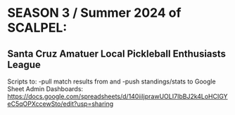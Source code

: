 # SEASON 3 / Summer 2024 of SCALPEL:
## Santa Cruz Amatuer Local Pickleball Enthusiasts League

Scripts to:
 -pull match results from and
 -push standings/stats to
Google Sheet Admin Dashboards:
https://docs.google.com/spreadsheets/d/140iiljprawUOLI7IbBJ2k4LoHCIGYeC5qOPXccewSto/edit?usp=sharing
